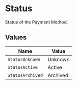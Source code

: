 # Status

Status of the Payment Method.


## Values

| Name             | Value            |
| ---------------- | ---------------- |
| `StatusUnknown`  | Unknown          |
| `StatusActive`   | Active           |
| `StatusArchived` | Archived         |
